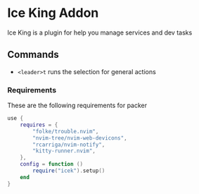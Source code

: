 # Ice King Addon

Ice King is a plugin for help you manage services and dev tasks

## Commands

- `<leader>t` runs the selection for general actions

### Requirements

These are the following requirements for packer

```lua
use {
    requires = {
        "folke/trouble.nvim",
        "nvim-tree/nvim-web-devicons",
        "rcarriga/nvim-notify",
        "kitty-runner.nvim",
    },
    config = function ()
        require("icek").setup()
    end
}
```
